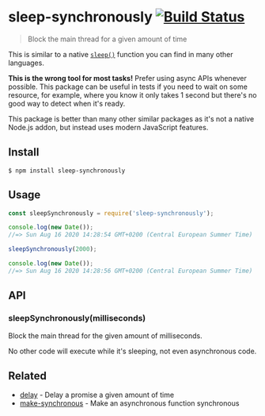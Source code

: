 # sleep-synchronously [![Build Status](https://travis-ci.com/sindresorhus/sleep-synchronously.svg?branch=master)](https://travis-ci.com/github/sindresorhus/sleep-synchronously)

> Block the main thread for a given amount of time

This is similar to a native [`sleep()`](https://linux.die.net/man/3/sleep) function you can find in many other languages.

**This is the wrong tool for most tasks!** Prefer using async APIs whenever possible. This package can be useful in tests if you need to wait on some resource, for example, where you know it only takes 1 second but there's no good way to detect when it's ready.

This package is better than many other similar packages as it's not a native Node.js addon, but instead uses modern JavaScript features.

## Install

```
$ npm install sleep-synchronously
```

## Usage

```js
const sleepSynchronously = require('sleep-synchronously');

console.log(new Date());
//=> Sun Aug 16 2020 14:28:54 GMT+0200 (Central European Summer Time)

sleepSynchronously(2000);

console.log(new Date());
//=> Sun Aug 16 2020 14:28:56 GMT+0200 (Central European Summer Time)
```

## API

### sleepSynchronously(milliseconds)

Block the main thread for the given amount of milliseconds.

No other code will execute while it's sleeping, not even asynchronous code.

## Related

- [delay](https://github.com/sindresorhus/delay) - Delay a promise a given amount of time
- [make-synchronous](https://github.com/sindresorhus/make-synchronous) - Make an asynchronous function synchronous
